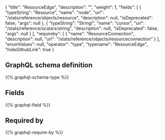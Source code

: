 {
  "title": "ResourceEdge",
  "description": "",
  "weight": 1,
  "fields": [
    {
      "typeString": "Resource",
      "name": "node",
      "url": "/stats/reference/objects/resource",
      "description": null,
      "isDeprecated": false,
      "args": null
    },
    {
      "typeString": "String!",
      "name": "cursor",
      "url": "/stats/reference/scalars/string",
      "description": null,
      "isDeprecated": false,
      "args": null
    }
  ],
  "requireby": [
    {
      "name": "ResourceConnection",
      "description": null,
      "url": "/stats/reference/objects/resourceconnection"
    }
  ],
  "enumValues": null,
  "operator": "type",
  "typename": "ResourceEdge",
  "hideGithubLink": true
}
## GraphQL schema definition

{{% graphql-schema-type %}}

## Fields

{{% graphql-field %}}

## Required by

{{% graphql-require-by %}}
